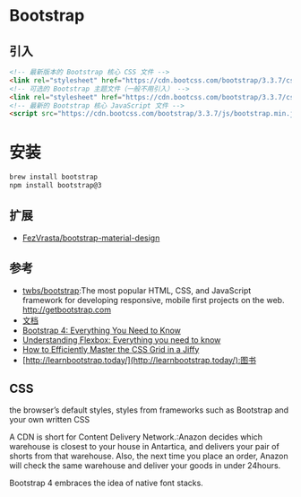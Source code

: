 # Bootstrap


## 引入

```html
<!-- 最新版本的 Bootstrap 核心 CSS 文件 -->
<link rel="stylesheet" href="https://cdn.bootcss.com/bootstrap/3.3.7/css/bootstrap.min.css" integrity="sha384-BVYiiSIFeK1dGmJRAkycuHAHRg32OmUcww7on3RYdg4Va+PmSTsz/K68vbdEjh4u" crossorigin="anonymous">
<!-- 可选的 Bootstrap 主题文件（一般不用引入） -->
<link rel="stylesheet" href="https://cdn.bootcss.com/bootstrap/3.3.7/css/bootstrap-theme.min.css" integrity="sha384-rHyoN1iRsVXV4nD0JutlnGaslCJuC7uwjduW9SVrLvRYooPp2bWYgmgJQIXwl/Sp" crossorigin="anonymous">
<!-- 最新的 Bootstrap 核心 JavaScript 文件 -->
<script src="https://cdn.bootcss.com/bootstrap/3.3.7/js/bootstrap.min.js" integrity="sha384-Tc5IQib027qvyjSMfHjOMaLkfuWVxZxUPnCJA7l2mCWNIpG9mGCD8wGNIcPD7Txa" crossorigin="anonymous"></script>
```

# 安装

```sh
brew install bootstrap
npm install bootstrap@3
```

## 扩展

* [FezVrasta/bootstrap-material-design](https://github.com/FezVrasta/bootstrap-material-design)

## 参考

* [twbs/bootstrap](https://github.com/twbs/bootstrap):The most popular HTML, CSS, and JavaScript framework for developing responsive, mobile first projects on the web. http://getbootstrap.com
* [文档](http://getbootstrap.com/)
* [Bootstrap 4: Everything You Need to Know](https://medium.freecodecamp.org/bootstrap-4-everything-you-need-to-know-c750991f6784)
* [Understanding Flexbox: Everything you need to know](https://medium.freecodecamp.org/understanding-flexbox-everything-you-need-to-know-b4013d4dc9af)
* [How to Efficiently Master the CSS Grid in a Jiffy](https://medium.com/flexbox-and-grids/how-to-efficiently-master-the-css-grid-in-a-jiffy-585d0c213577)
* [http://learnbootstrap.today/](http://learnbootstrap.today/):图书

## CSS

the browser’s default styles, styles from frameworks such as Bootstrap and your own written CSS

A CDN is short for Content Delivery Network.:Anazon decides which warehouse is closest to your house in Antartica, and delivers your pair of shorts from that warehouse. Also, the next time you place an order, Anazon will check the same warehouse and deliver your goods in under 24hours.

Bootstrap 4 embraces the idea of native font stacks. 
